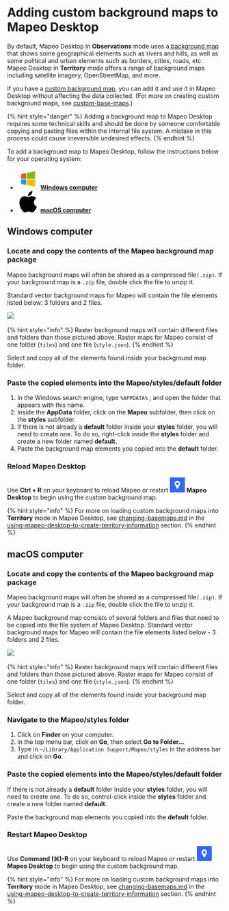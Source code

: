# Adding custom background maps to Mapeo Desktop

By default, Mapeo Desktop in **Observations** mode uses a[ background map](../will-mapeo-work-out-of-the-box-for-me/default-base-map.md) that shows some geographical elements such as rivers and hills, as well as some political and urban elements such as borders, cities, roads, etc. Mapeo Desktop in **Territory** mode offers a range of background maps including satellite imagery, OpenStreetMap, and more.

If you have a [custom background map](../customization-options/custom-base-maps/), you can add it and use it in Mapeo Desktop without affecting the data collected. (For more on creating custom background maps, see [custom-base-maps](../customization-options/custom-base-maps/ "mention").)

{% hint style="danger" %}
Adding a background map to Mapeo Desktop requires some technical skills and should be done by someone comfortable copying and pasting files within the internal file system. A mistake in this process could cause irreversible undesired effects.
{% endhint %}

To add a background map to Mapeo Desktop, follow the instructions below for your operating system:

* <img src="../../.gitbook/assets/Windows-logo.png" alt="" data-size="line"> [**Windows computer**](adding-custom-base-maps-to-mapeo-desktop.md#steps-for-a-windows-computer)
* <img src="../../.gitbook/assets/mac.png" alt="" data-size="line"> [**macOS computer**](adding-custom-base-maps-to-mapeo-desktop.md#steps-for-a-macos-computer)

## Windows computer

### Locate and copy the contents of the Mapeo background map package&#x20;

Mapeo background maps will often be shared as a compressed file`(.zip)`. If your background map is a `.zip` file, double click the file to unzip it.

Standard vector background maps for Mapeo will contain the file elements listed below: 3 folders and 2 files.

![](../../.gitbook/assets/Vector\_base\_map\_files.jpg)

{% hint style="info" %}
Raster background maps will contain different files and folders than those pictured above. Raster maps for Mapeo consist of one folder (`tiles`) and one file (`style.json`).
{% endhint %}

Select and copy all of the elements found inside your background map folder.

### Paste the copied elements into the Mapeo/styles/default folder

1. In the Windows search engine, type `%APPDATA%` , and open the folder that appears with this name.&#x20;
2. Inside the **AppData** folder, click on the **Mapeo** subfolder, then click on the **styles** subfolder.
3. If there is not already a **default** folder inside your **styles** folder, you will need to create one. To do so, right-click inside the **styles** folder and create a new folder named **default.**&#x20;
4. Paste the background map elements you copied into the **default** folder.

### Reload **Mapeo Desktop**

Use **Ctrl + R** on your keyboard to reload Mapeo or restart <img src="../../.gitbook/assets/Md-icon.png" alt="" data-size="line"> **Mapeo Desktop** to begin using the custom background map.

{% hint style="info" %}
For more on loading custom background maps into **Territory** mode in Mapeo Desktop, see [changing-basemaps.md](../mapeo-desktop-use/using-mapeo-desktop-to-create-territory-information/changing-basemaps.md "mention") in the [using-mapeo-desktop-to-create-territory-information](../mapeo-desktop-use/using-mapeo-desktop-to-create-territory-information/ "mention") section.
{% endhint %}

## macOS computer

### Locate and copy the contents of the Mapeo background map package&#x20;

Mapeo background maps will often be shared as a compressed file`(.zip)`. If your background map is a `.zip` file, double click the file to unzip it.

A Mapeo background map consists of several folders and files that need to be copied into the file system of Mapeo Desktop. Standard vector background maps for Mapeo will contain the file elements listed below - 3 folders and 2 files.

![](../../.gitbook/assets/Vector\_base\_map\_files.jpg)

{% hint style="info" %}
Raster background maps will contain different files and folders than those pictured above. Raster maps for Mapeo consist of one folder (`tiles`) and one file (`style.json`).
{% endhint %}

Select and copy all of the elements found inside your background map folder.

### Navigate to the Mapeo/styles folder

1. Click on **Finder** on your computer.
2. In the top menu bar, click on **Go**, then select **Go to Folder...**
3. Type in `~/Library/Application Support/Mapeo/styles` in the address bar and click on **Go**.

### Paste the copied elements into the Mapeo/styles/default folder

If there is not already a **default** folder inside your **styles** folder, you will need to create one. To do so, control-click inside the **styles** folder and create a new folder named **default.**

Paste the background map elements you copied into the **default** folder.

### Restart **Mapeo Desktop**

Use **Command (⌘)-R** on your keyboard to reload Mapeo or restart <img src="../../.gitbook/assets/Md-icon.png" alt="" data-size="line"> **Mapeo Desktop** to begin using the custom background map.

{% hint style="info" %}
For more on loading custom background maps into **Territory** mode in Mapeo Desktop, see [changing-basemaps.md](../mapeo-desktop-use/using-mapeo-desktop-to-create-territory-information/changing-basemaps.md "mention") in the [using-mapeo-desktop-to-create-territory-information](../mapeo-desktop-use/using-mapeo-desktop-to-create-territory-information/ "mention") section.
{% endhint %}
